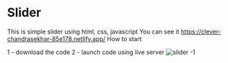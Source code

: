 # Slider
 This is simple slider using html, css, javascript
You can see it https://clever-chandrasekhar-85e178.netlify.app/
 How to start

 1 - download the code
 2 - launch code using live server
![slider -1 ](https://user-images.githubusercontent.com/76588066/132567709-f5b4bf43-63cd-42da-a111-802414b4112b.png)
